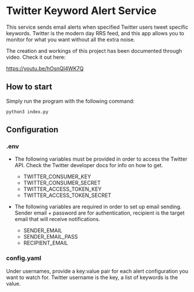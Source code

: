 ﻿# Twitter Keyword Alert Service
This service sends email alerts when specified Twitter users tweet specific keywords. Twitter is the modern day RRS feed, and this app allows you to monitor for what you want without all the extra noise.

The creation and workings of this project has been documented through video. Check it out here:

https://youtu.be/hOsnQI4WK7Q

## How to start
Simply run the program with the following command:

`python3 index.py`

## Configuration
### .env

- The following variables must be provided in order to access the Twitter API. Check the Twitter developer docs for info on how to get.

  - TWITTER_CONSUMER_KEY
  - TWITTER_CONSUMER_SECRET
  - TWITTER_ACCESS_TOKEN_KEY
  - TWITTER_ACCESS_TOKEN_SECRET

- The following variables are required in order to set up email sending. Sender email + password are for authentication, recipient is the target email that will receive notifications.

  - SENDER_EMAIL
  - SENDER_EMAIL_PASS
  - RECIPIENT_EMAIL

### config.yaml
Under usernames, provide a key:value pair for each alert configuration you want to watch for. Twitter username is the key, a list of keywords is the value.